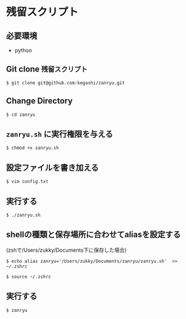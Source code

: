 # 残留スクリプト
## 必要環境
- python

## Git clone `残留スクリプト`
`$ git clone git@github.com:kegashi/zanryu.git`


## Change Directory
`$ cd zanryu`

## `zanryu.sh` に実行権限を与える
`$ chmod +x zanryu.sh`

## 設定ファイルを書き加える
`$ vim config.txt`

## 実行する
`$ ./zanryu.sh`

## shellの種類と保存場所に合わせてaliasを設定する
(zshで/Users/zukky/Documents下に保存した場合)

`$ echo alias zanryu='/Users/zukky/Documents/zanryu/zanryu.sh'  >> ~/.zshrc`

`$ source ~/.zshrc`

## 実行する
`$ zanryu`
